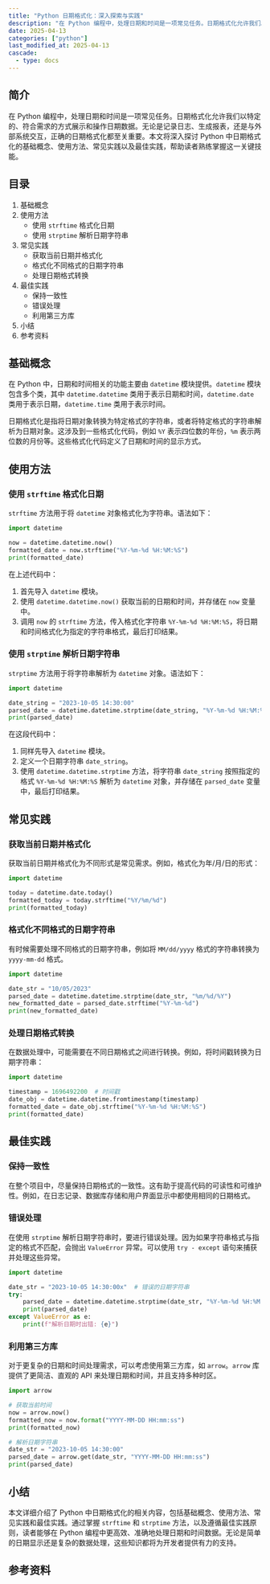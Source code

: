 ```yaml
---
title: "Python 日期格式化：深入探索与实践"
description: "在 Python 编程中，处理日期和时间是一项常见任务。日期格式化允许我们以特定的、符合需求的方式展示和操作日期数据。无论是记录日志、生成报表，还是与外部系统交互，正确的日期格式化都至关重要。本文将深入探讨 Python 中日期格式化的基础概念、使用方法、常见实践以及最佳实践，帮助读者熟练掌握这一关键技能。"
date: 2025-04-13
categories: ["python"]
last_modified_at: 2025-04-13
cascade:
  - type: docs
---
```



## 简介
在 Python 编程中，处理日期和时间是一项常见任务。日期格式化允许我们以特定的、符合需求的方式展示和操作日期数据。无论是记录日志、生成报表，还是与外部系统交互，正确的日期格式化都至关重要。本文将深入探讨 Python 中日期格式化的基础概念、使用方法、常见实践以及最佳实践，帮助读者熟练掌握这一关键技能。

<!-- more -->
## 目录
1. 基础概念
2. 使用方法
    - 使用 `strftime` 格式化日期
    - 使用 `strptime` 解析日期字符串
3. 常见实践
    - 获取当前日期并格式化
    - 格式化不同格式的日期字符串
    - 处理日期格式转换
4. 最佳实践
    - 保持一致性
    - 错误处理
    - 利用第三方库
5. 小结
6. 参考资料

## 基础概念
在 Python 中，日期和时间相关的功能主要由 `datetime` 模块提供。`datetime` 模块包含多个类，其中 `datetime.datetime` 类用于表示日期和时间，`datetime.date` 类用于表示日期，`datetime.time` 类用于表示时间。

日期格式化是指将日期对象转换为特定格式的字符串，或者将特定格式的字符串解析为日期对象。这涉及到一些格式化代码，例如 `%Y` 表示四位数的年份，`%m` 表示两位数的月份等。这些格式化代码定义了日期和时间的显示方式。

## 使用方法
### 使用 `strftime` 格式化日期
`strftime` 方法用于将 `datetime` 对象格式化为字符串。语法如下：
```python
import datetime

now = datetime.datetime.now()
formatted_date = now.strftime("%Y-%m-%d %H:%M:%S")
print(formatted_date)
```
在上述代码中：
1. 首先导入 `datetime` 模块。
2. 使用 `datetime.datetime.now()` 获取当前的日期和时间，并存储在 `now` 变量中。
3. 调用 `now` 的 `strftime` 方法，传入格式化字符串 `%Y-%m-%d %H:%M:%S`，将日期和时间格式化为指定的字符串格式，最后打印结果。

### 使用 `strptime` 解析日期字符串
`strptime` 方法用于将字符串解析为 `datetime` 对象。语法如下：
```python
import datetime

date_string = "2023-10-05 14:30:00"
parsed_date = datetime.datetime.strptime(date_string, "%Y-%m-%d %H:%M:%S")
print(parsed_date)
```
在这段代码中：
1. 同样先导入 `datetime` 模块。
2. 定义一个日期字符串 `date_string`。
3. 使用 `datetime.datetime.strptime` 方法，将字符串 `date_string` 按照指定的格式 `%Y-%m-%d %H:%M:%S` 解析为 `datetime` 对象，并存储在 `parsed_date` 变量中，最后打印结果。

## 常见实践
### 获取当前日期并格式化
获取当前日期并格式化为不同形式是常见需求。例如，格式化为年/月/日的形式：
```python
import datetime

today = datetime.date.today()
formatted_today = today.strftime("%Y/%m/%d")
print(formatted_today)
```
### 格式化不同格式的日期字符串
有时候需要处理不同格式的日期字符串，例如将 `MM/dd/yyyy` 格式的字符串转换为 `yyyy-mm-dd` 格式。
```python
import datetime

date_str = "10/05/2023"
parsed_date = datetime.datetime.strptime(date_str, "%m/%d/%Y")
new_formatted_date = parsed_date.strftime("%Y-%m-%d")
print(new_formatted_date)
```
### 处理日期格式转换
在数据处理中，可能需要在不同日期格式之间进行转换。例如，将时间戳转换为日期字符串：
```python
import datetime

timestamp = 1696492200  # 时间戳
date_obj = datetime.datetime.fromtimestamp(timestamp)
formatted_date = date_obj.strftime("%Y-%m-%d %H:%M:%S")
print(formatted_date)
```

## 最佳实践
### 保持一致性
在整个项目中，尽量保持日期格式的一致性。这有助于提高代码的可读性和可维护性。例如，在日志记录、数据库存储和用户界面显示中都使用相同的日期格式。

### 错误处理
在使用 `strptime` 解析日期字符串时，要进行错误处理。因为如果字符串格式与指定的格式不匹配，会抛出 `ValueError` 异常。可以使用 `try - except` 语句来捕获并处理这些异常。
```python
import datetime

date_str = "2023-10-05 14:30:00x"  # 错误的日期字符串
try:
    parsed_date = datetime.datetime.strptime(date_str, "%Y-%m-%d %H:%M:%S")
    print(parsed_date)
except ValueError as e:
    print(f"解析日期时出错: {e}")
```

### 利用第三方库
对于更复杂的日期和时间处理需求，可以考虑使用第三方库，如 `arrow`。`arrow` 库提供了更简洁、直观的 API 来处理日期和时间，并且支持多种时区。
```python
import arrow

# 获取当前时间
now = arrow.now()
formatted_now = now.format("YYYY-MM-DD HH:mm:ss")
print(formatted_now)

# 解析日期字符串
date_str = "2023-10-05 14:30:00"
parsed_date = arrow.get(date_str, "YYYY-MM-DD HH:mm:ss")
print(parsed_date)
```

## 小结
本文详细介绍了 Python 中日期格式化的相关内容，包括基础概念、使用方法、常见实践和最佳实践。通过掌握 `strftime` 和 `strptime` 方法，以及遵循最佳实践原则，读者能够在 Python 编程中更高效、准确地处理日期和时间数据。无论是简单的日期显示还是复杂的数据处理，这些知识都将为开发者提供有力的支持。

## 参考资料